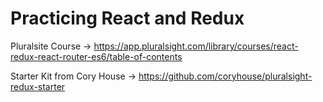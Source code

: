 # Practicing React and Redux


Pluralsite Course -> https://app.pluralsight.com/library/courses/react-redux-react-router-es6/table-of-contents

Starter Kit from Cory House -> https://github.com/coryhouse/pluralsight-redux-starter

